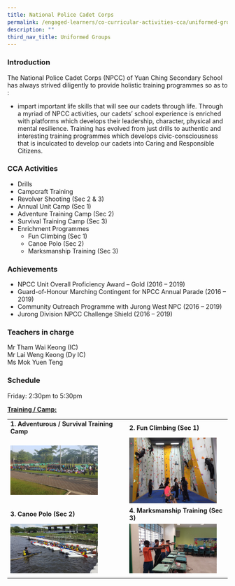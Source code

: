 ```yaml
---
title: National Police Cadet Corps
permalink: /engaged-learners/co-curricular-activities-cca/uniformed-groups/national-police-cadet-corps/
description: ""
third_nav_title: Uniformed Groups
---
```


### Introduction

The National Police Cadet Corps (NPCC) of Yuan Ching Secondary School has always strived diligently to provide holistic training programmes so as to :
*   impart important life skills that will see our cadets through life. Through a myriad of NPCC activities, our cadets’ school experience is enriched with platforms which develops their leadership, character, physical and mental resilience. Training has evolved from just drills to authentic and interesting training programmes which develops civic-consciousness that is inculcated to develop our cadets into Caring and Responsible Citizens.

### CCA Activities
*   Drills
*   Campcraft Training
*   Revolver Shooting (Sec 2 & 3)
*   Annual Unit Camp (Sec 1)
*   Adventure Training Camp (Sec 2)
*   Survival Training Camp (Sec 3)
*   Enrichment Programmes
	*   Fun Climbing (Sec 1)
	*   Canoe Polo (Sec 2)
	*   Marksmanship Training (Sec 3)

### Achievements

*   NPCC Unit Overall Proficiency Award – Gold (2016 – 2019)
*   Guard-of-Honour Marching Contingent for NPCC Annual Parade (2016 – 2019)
*   Community Outreach Programme with Jurong West NPC (2016 – 2019)
*   Jurong Division NPCC Challenge Shield (2016 – 2019)

### Teachers in charge

Mr Tham Wai Keong (IC) <br>
Mr Lai Weng Keong (Dy IC) <br>
Ms Mok Yuen Teng

### Schedule

Friday: 2:30pm to 5:30pm

<u><strong> Training / Camp: </strong></u>

| | | 
| -------- | -------- |
| **1. Adventurous / Survival Training Camp** | **2. Fun Climbing (Sec 1)** | 
| <img src="/images/NPCC-1.jpg" style="width:200px;"/> | <img src="/images/NPCC-2.jpg" style="width:200px;"/> | 
| **3. Canoe Polo (Sec 2)** | **4. Marksmanship Training (Sec 3)** |
| <img src="/images/NPCC-3.jpg" style="width:200px;"/> | <img src="/images/NPCC-4.jpg" style="width:200px;"/> |
| | |
